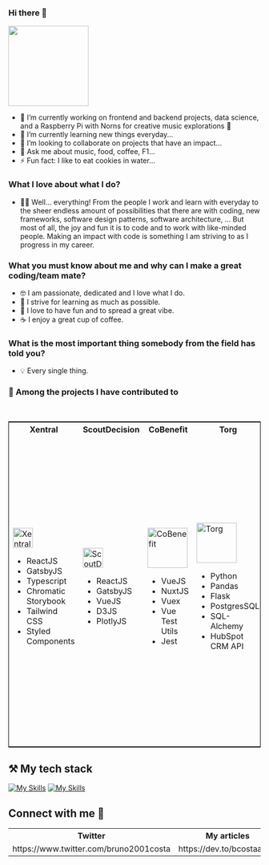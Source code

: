 ### Hi there 👋

<img style="height: 160px" src="https://media.tenor.com/O9cMdj1wkgAAAAAC/mickey-mouse-wave.gif" />

- 🔭 I’m currently working on frontend and backend projects, data science, and a Raspberry Pi with Norns for creative music explorations 🔮
- 🌱 I’m currently learning new things everyday...
- 👯 I’m looking to collaborate on projects that have an impact...
- 💬 Ask me about music, food, coffee, F1...
- ⚡ Fun fact: I like to eat cookies in water...

### What I love about what I do?

- 👨‍💻 Well... everything! From the people I work and learn with everyday to the sheer endless amount of possibilities that there are with coding, new frameworks, software design patterns, software architecture, ... But most of all, the joy and fun it is to code and to work with like-minded people. Making an impact with code is something I am striving to as I progress in my career. 

### What you must know about me and why can I make a great coding/team mate?

- 🤓 I am passionate, dedicated and I love what I do.
- 🥳 I strive for learning as much as possible.
- 🍕 I love to have fun and to spread a great vibe.
- ☕️ I enjoy a great cup of coffee. 

### What is the most important thing somebody from the field has told you?

- 💡 Every single thing.

### 🫳 Among the projects I have contributed to

<br />
<table style="border: 1px solid black;">
  <tr>
    <th>Xentral</th>
    <th>ScoutDecision</th>
    <th>CoBenefit</th>
    <th>Torg</th>
    <th>RUNWAY36</th>
    <th>ruhr.agency</th>
  </tr>
  <tr>
    <td>
      <a href="https://xentral.com/">
        <img style="height: 40px" src="https://xentral.com/_nuxt/img/logo-desktop.be37394.png" alt="Xentral"/>
      </a>
      <div>
        <ul>
          <li>ReactJS</li>
          <li>GatsbyJS</li>
          <li>Typescript</li>
          <li>Chromatic Storybook</li>
          <li>Tailwind CSS</li>
          <li>Styled Components</li>
        </ul>
      </div>
    </td>
    <td>
      <a href="https://www.scoutdecision.com/">
        <img style="height: 40px; width: 40px" src="https://www.scoutdecision.com/static/assets/images/sd-optimized.png" alt="ScoutDecision"/>
      </a>
      <div>
        <ul>
          <li>ReactJS</li>
          <li>GatsbyJS</li>
          <li>VueJS</li>
          <li>D3JS</li>
          <li>PlotlyJS</li>
        </ul>
      </div>
    </td>
    <td>
      <a href="https://cobenefit.co/">
        <img style="height: 80px; width: 80px" src="https://cobenefit.co/graphics/CoBenefit_logo.svg" alt="CoBenefit"/>
      </a>
      <div>
        <ul>
          <li>VueJS</li>
          <li>NuxtJS</li>
          <li>Vuex</li>
          <li>Vue Test Utils</li>
          <li>Jest</li>
        </ul>
      </div>
    </td>
    <td>
      <a href="https://usetorg.com/">
        <img style="height: 80px; width: 80px" src="https://cdn.join.com/63090904a171e20008ec4cb5/torg-gmb-h-logo-xl.png" alt="Torg"/>
      </a>
      <div>
        <ul>
          <li>Python</li>
          <li>Pandas</li>
          <li>Flask</li>
          <li>PostgresSQL</li>
          <li>SQL-Alchemy</li>
          <li>HubSpot CRM API</li>
        </ul>
      </div>
    </td>
    <td>
      <a href="https://runway36.de/">
        <img style="height: 80px; width: 80px" src="https://runway36.de/hubfs/raw_assets/public/Runway36_CTA9/images/branding.svg" alt="RUNWAY36"/>
      </a>
      <div>
        <ul>
          <li>Python</li>
          <li>Pandas</li>
          <li>Flask</li>
          <li>Supabase</li>
          <li>PostgresSQL</li>
          <li>SQL-Alchemy</li>
          <li>HubSpot CRM API</li>
          <li>AWS</li>
          <li>MySQL</li>
          <li>PHP</li>
          <li>Sage xRM</li>
          <li>Vue 3</li>
          <li>Quasar</li>
          <li>TypeScript</li>
          <li>GraphQL</li>
          <li>Tailwind CSS</li>
          <li>Flowbite-Vue</li>
          <li>Vitest</li>
          <li>Vue Test Utils</li>
          <li>pnpm</li>
        </ul>
      </div>
    </td>
    <td>
      <a href="ruhr.agency">
        <img style="height: 80px; width: 80px" src="https://ruhr.agency/wp-content/uploads/2022/04/Logo-blue@10x.png" alt="ruhr.agency"/>
      </a>
      <div>
        <ul>
          <li>Python</li>
          <li>Pytest</li>
          <li>AWS Powertools</li>
          <li>React</li>
          <li>AWS DynamoDB</li>
          <li>Playwright</li>
          <li>ShepherdJS</li>
          <li>Databricks</li>
          <li>JavaScript</li>
          <li>GitHub CI/CD</li>
          <li>SemanticUI</li>
        </ul>
      </div>
    </td>
  </tr>
</table>

## ⚒️ My tech stack

[![My Skills](https://skillicons.dev/icons?i=js,html,css,react,vue,nuxt,ruby,nodejs,tailwind,ts,webpack,vite,py,fastapi,flask,java,php,laravel,supabase,githubactions,firebase,pinia,sqllite&theme=light)](https://skills.thijs.gg)
[![My Skills](https://skillicons.dev/icons?i=jest,d3,gatsby,vitest,dynamodb,git,gql,webpack,jquery,powershell,angular,bash,styledcomponents,postman,lua,kubernetes,docker,aws,ableton,mysql,postgres,mongodb&theme=light)](https://skills.thijs.gg)

## Connect with me 📲

<table>
  <tr>
    <th>Twitter</th>
    <th>My articles</th>
    <th>Open Source - Python</th>
    <th>Open Source - npm</th>
  </tr>
  <tr>
    <td>
https://www.twitter.com/bruno2001costa
    </td> 
    <td>
https://dev.to/bcostaaa01
    </td>
    <td>
https://pypi.org/project/hubmigrate/
    </td>
    <td>
https://www.npmjs.com/~bcostaaa01
    </td>
  </tr>
</table>
